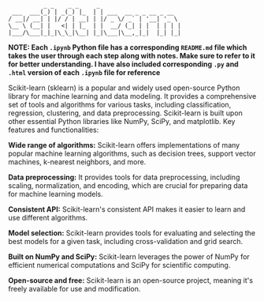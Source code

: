 ```
          _ _    _ _     _                       
 ___  ___(_) | _(_) |_  | | ___  __ _ _ __ _ __  
/ __|/ __| | |/ / | __| | |/ _ \/ _` | '__| '_ \ 
\__ \ (__| |   <| | |_  | |  __/ (_| | |  | | | |
|___/\___|_|_|\_\_|\__| |_|\___|\__,_|_|  |_| |_|
```
**NOTE: Each ``.ipynb`` Python file has a corresponding  ``README.md`` file which takes the user through each step along with notes. Make sure to refer to it for better understanding.
I have also included corresponding ``.py`` and ``.html`` version of each ``.ipynb`` file for reference**

Scikit-learn (sklearn) is a popular and widely used open-source Python library for machine learning and data modeling. It provides a comprehensive set of tools and algorithms for various tasks, including classification, regression, clustering, and data preprocessing. Scikit-learn is built upon other essential Python libraries like NumPy, SciPy, and matplotlib. 
Key features and functionalities:

**Wide range of algorithms:**  Scikit-learn offers implementations of many popular machine learning algorithms, such as decision trees, support vector machines, k-nearest neighbors, and more. 

**Data preprocessing:** It provides tools for data preprocessing, including scaling, normalization, and encoding, which are crucial for preparing data for machine learning models. 

**Consistent API:** Scikit-learn's consistent API makes it easier to learn and use different algorithms. 

**Model selection:** Scikit-learn provides tools for evaluating and selecting the best models for a given task, including cross-validation and grid search. 

**Built on NumPy and SciPy:** Scikit-learn leverages the power of NumPy for efficient numerical computations and SciPy for scientific computing. 

**Open-source and free:** Scikit-learn is an open-source project, meaning it's freely available for use and modification. 
